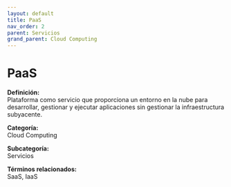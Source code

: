 ```yaml
---
layout: default
title: PaaS
nav_order: 2
parent: Servicios
grand_parent: Cloud Computing
---
```


# PaaS

**Definición:**  
Plataforma como servicio que proporciona un entorno en la nube para desarrollar, gestionar y ejecutar aplicaciones sin gestionar la infraestructura subyacente.

**Categoría:**  
Cloud Computing  

**Subcategoría:**  
Servicios

**Términos relacionados:**  
SaaS, IaaS
